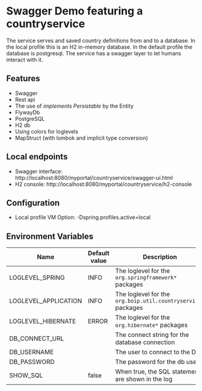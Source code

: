 # Swagger Demo featuring a countryservice
The service serves and saved country definitions from and to a database.
In the local profile this is an H2 in-memory database.
In the default profile the database is postgresql.
The service has a swagger layer to let humans interact with it.

## Features
- Swagger
- Rest api
- The use of *implements Persistable* by the Entity
- FlywayDb
- PostgreSQL
- H2 db
- Using colors for loglevels
- MapStruct (with lombok and implicit type conversion)

## Local endpoints
 - Swagger interface: http://localhost:8080/myportal/countryservice/swagger-ui.html
 - H2 console: http://localhost:8080/myportal/countryservice/h2-console


## Configuration
 - Local profile VM Option: -Dspring.profiles.active=local


## Environment Variables

| Name                 | Default value | Description |
|----------------------|---------------| ---- |
| LOGLEVEL_SPRING      | INFO          | The loglevel for the `org.springframework*` packages
| LOGLEVEL_APPLICATION | INFO          | The loglevel for the `org.boip.util.countryservice*` packages
| LOGLEVEL_HIBERNATE   | ERROR         | The loglevel for the `org.hibernate*` packages
| DB_CONNECT_URL       |               | The connect string for the database connection
| DB_USERNAME          |               | The user to connect to the DB
| DB_PASSWORD          |               | The password for the db user.
| SHOW_SQL             | false         | When true,  the SQL statements are  shown in the log




